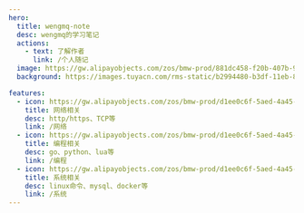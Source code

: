 ```yaml
---
hero:
  title: wengmq-note
  desc: wengmq的学习笔记
  actions:
    - text: 了解作者
      link: /个人随记
  image: https://gw.alipayobjects.com/zos/bmw-prod/881dc458-f20b-407b-947a-95104b5ec82b/k79dm8ih_w144_h144.png
  background: https://images.tuyacn.com/rms-static/b2994480-b3df-11eb-8b85-1990e48a4eb7-1620905892040.png?tyName=210513docs_bg.png

features:
  - icon: https://gw.alipayobjects.com/zos/bmw-prod/d1ee0c6f-5aed-4a45-a507-339a4bfe076c/k7bjsocq_w144_h144.png
    title: 网络相关
    desc: http/https、TCP等
    link: /网络
  - icon: https://gw.alipayobjects.com/zos/bmw-prod/d1ee0c6f-5aed-4a45-a507-339a4bfe076c/k7bjsocq_w144_h144.png
    title: 编程相关
    desc: go、python、lua等
    link: /编程
  - icon: https://gw.alipayobjects.com/zos/bmw-prod/d1ee0c6f-5aed-4a45-a507-339a4bfe076c/k7bjsocq_w144_h144.png
    title: 系统相关
    desc: linux命令、mysql、docker等
    link: /系统
---
```

